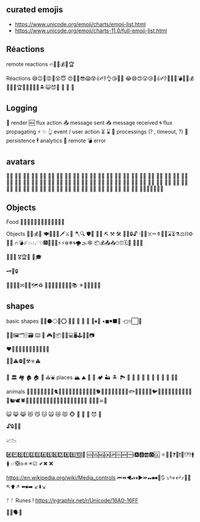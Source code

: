 ## curated emojis

* https://www.unicode.org/emoji/charts/emoji-list.html
* https://www.unicode.org/emoji/charts-11.0/full-emoji-list.html


## Réactions

remote reactions 🔥🔔🍺💰🎁🏆

Réactions
😅😉🤕😡🤢😵😇
😍🤩🤯😎😱😰👍👎👌😘💸🤑
😂😅😍😮😢🤕👍👎👏🔔🔥💣🍰🍺💰💡🎁⏰🏆🏅🎲🥖🍷👑🏝😺😈🤖
🙌 🤝 👋


## Logging

🔄 render
🆕 flux action
📤 message sent
📥 message received
🌀 flux propagating
⚡️ ✨ 👆 event / user action
⏳ ⌛ 🔔 processings (? , timeout, ?)
💾 persistence
🕴 analytics
📡 remote
💣 error


## avatars

👶🏻  👶🏻  👶🏻   👦🏻  👧🏻  🧒🏻   👨🏻  👩🏻  🧑🏻   👴🏻  👵🏻  🧓🏻
👶🏼  👶🏼  👶🏼   👦🏼  👧🏼  🧒🏼   👨🏼  👩🏼  🧑🏼   👴🏼  👵🏼  🧓🏼
👶🏽  👶🏽  👶🏽   👦🏽  👧🏽  🧒🏽   👨🏽  👩🏽  🧑🏽   👴🏽  👵🏽  🧓🏽
👶🏾  👶🏾  👶🏾   👦🏾  👧🏾  🧒🏾   👨🏾  👩🏾  🧑🏾   👴🏾  👵🏾  🧓🏾
👶🏿  👶🏿  👶🏿   👦🏿  👧🏿  🧒🏿   👨🏿  👩🏿  🧑🏿   👴🏿  👵🏿  🧓🏿
👩‍🏫👩‍⚖️💼👨‍💻


## Objects

Food 🥧🍰🥮🥚🍞🥖🍖🍗🥘🥛🍺🍷🍵


Objects
💎💠💰🎁
🍽🍴🥄🔪🗡⚔️🏹 🪓🔍
🛡👕
🔧🔨 ⛏ ⚒ 🛠 🔏🔐🔒🔓
🕯🔮💀☠️⚰️⚱️🏺🎲⌛⏳⚗️⚖️⛓⚙️📯🔔
🔥💣☄️💥💧☄✨🎆🎇🌌🌊⚡️⚡❄️❄🌀🌪🌫🕸
📦💰📤📥⏱⏰🗓📅
🍻🍺🍕

🥇🥈🥉
🎖🏆🏅
👑🎓

🗝🔑🔒

📃📜📄📰✉📩📧🗺♻️
📔📕📗📘📙📓📒📖📚
⚜🔱👑💍🚪⚓


## shapes

basic shapes
🔵🔴⚫⚪🔘⭕
🔻🔺
🔶 🔷 🔸 🔹♦🛑
▪◼◾⬛🔳
▫◻◽⬜🔲

📂📁🖼🗂🗄🗃
⌨ 💾 🎮📱📦🔐🧩💻🖥🕹🧭📸📷

❤🧡💛💚💙💜🖤💓💔💕💖💗

💬💡⚠⛔🚫☢️☣️⚠️


🏰 🏛 🏘 🏚 🏠 🏡 ⛪⛲
places 🏔 ⛰ 🌋 🗻 🏕 🏜 🏝 🏞 🌄 🌅 🌆 🌇
🌊 🌲 🌳 🌴 🌵
👷🏻

animals
🐀🐁🐂🐃🐄🐅🐆🐇🐈🐉🐊🐋🐌🐍🐎🐏🐐🐑🐒🐓🐕🐖🐗🐘🐙🐛🐜🐝🐞🐟🐠🐡🐢🐣🐥🐦🐧🐨🐩🐪🐫🐬🐸🐹🐺🐻🐼🐿🕊🕷🦀🦁🦂🦃🦄🦅🦆🦇🦈🦉🦊🦋🦌🦍🦎🦏🦐🦑
🗿👻👾☠🤖

😺 😸 😹 😻 😼 😽 🙀 😿 😾
🐵 🙈 🙉 🙊
😈 👿

🔓🔒🔏🔏

📈📉

#️⃣*️⃣0️⃣1️⃣️2️⃣3️⃣4️⃣5️⃣6️⃣7️⃣8️⃣9️⃣🔟🔢
🆘🆚🆖🆗🆙🆒🆕🆓ℹ️🅰️🅱️🆎🅾️🆑
⚛️💟🆔❓❔❗❕⁉️‼️🚹🚺
✅❎❇️✳️✴️☑ ✔✖ ❌

https://en.wikipedia.org/wiki/Media_controls
⏮⏪◀️⏯⏸▶️⏩⏭⏹⏺🔄🔃
⤵️↪️↩️⤴️🔼🔽
↖️⬆️↗️
⬅️⏹➡️
↙️⬇️↘️

ᚡ ᚵ Runes !
https://jrgraphix.net/r/Unicode/16A0-16FF

👤👥🗣️💬
